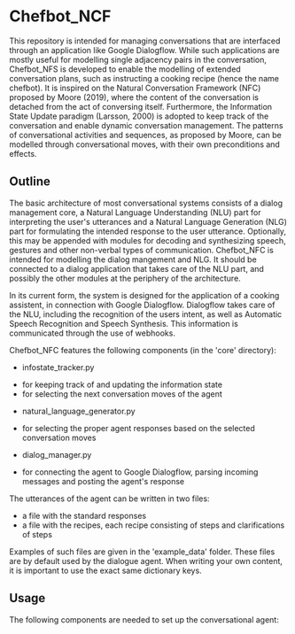 # Chefbot_NCF

This repository is intended for managing conversations that are interfaced through an application like Google Dialogflow. While such applications are mostly useful for modelling single adjacency pairs in the conversation, Chefbot_NFS is developed to enable the modelling of extended conversation plans, such as instructing a cooking recipe (hence the name chefbot). It is inspired on the Natural Conversation Framework (NFC) proposed by Moore (2019), where the content of the conversation is detached from the act of conversing itself. Furthermore, the Information State Update paradigm (Larsson, 2000) is adopted to keep track of the conversation and enable dynamic conversation management. The patterns of conversational activities and sequences, as proposed by Moore, can be modelled through conversational moves, with their own preconditions and effects.

## Outline

The basic architecture of most conversational systems consists of a dialog management core, a Natural Language Understanding (NLU) part for interpreting the user's utterances and a Natural Language Generation (NLG) part for formulating the intended response to the user utterance. Optionally, this may be appended with modules for decoding and synthesizing speech, gestures and other non-verbal types of communication. Chefbot_NFC is intended for modelling the dialog mangement and NLG. It should be connected to a dialog application that takes care of the NLU part, and possibly the other modules at the periphery of the architecture. 

In its current form, the system is designed for the application of a cooking assistent, in connection with Google Dialogflow. Dialogflow takes care of the NLU, including the recognition of the users intent, as well as Automatic Speech Recognition and Speech Synthesis. This information is communicated through the use of webhooks. 

Chefbot_NFC features the following components (in the 'core' directory):

* infostate_tracker.py
- for keeping track of and updating the information state
- for selecting the next conversation moves of the agent
* natural_language_generator.py
- for selecting the proper agent responses based on the selected conversation moves
* dialog_manager.py 
- for connecting the agent to Google Dialogflow, parsing incoming messages and posting the agent's response

The utterances of the agent can be written in two files: 

* a file with the standard responses
* a file with the recipes, each recipe consisting of steps and clarifications of steps

Examples of such files are given in the 'example_data' folder. These files are by default used by the dialogue agent. When writing your own content, it is important to use the exact same dictionary keys.

## Usage

The following components are needed to set up the conversational agent:


